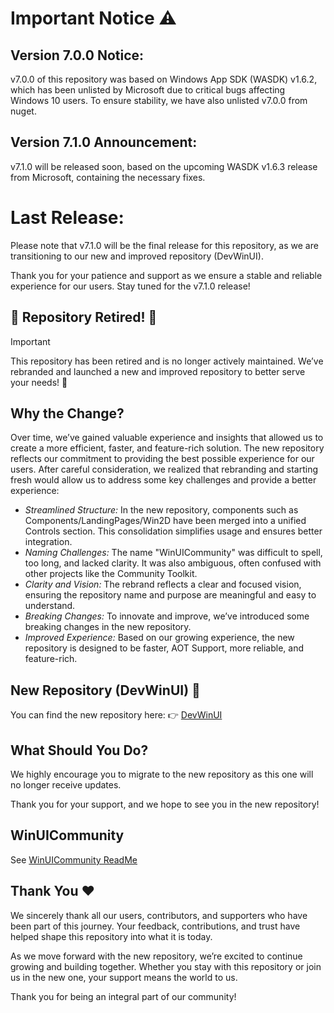 ﻿# Important Notice ⚠️
## Version 7.0.0 Notice:
v7.0.0 of this repository was based on Windows App SDK (WASDK) v1.6.2, which has been unlisted by Microsoft due to critical bugs affecting Windows 10 users. To ensure stability, we have also unlisted v7.0.0 from nuget.

## Version 7.1.0 Announcement:
v7.1.0 will be released soon, based on the upcoming WASDK v1.6.3 release from Microsoft, containing the necessary fixes.

# Last Release:
Please note that v7.1.0 will be the final release for this repository, as we are transitioning to our new and improved repository (DevWinUI).

Thank you for your patience and support as we ensure a stable and reliable experience for our users. Stay tuned for the v7.1.0 release!

## 🚀 Repository Retired! 🚀
> [!IMPORTANT]
> This repository has been retired and is no longer actively maintained. We’ve rebranded and launched a new and improved repository to better serve your needs! 🎉

## Why the Change?
Over time, we’ve gained valuable experience and insights that allowed us to create a more efficient, faster, and feature-rich solution. The new repository reflects our commitment to providing the best possible experience for our users.
After careful consideration, we realized that rebranding and starting fresh would allow us to address some key challenges and provide a better experience:

- *Streamlined Structure:* In the new repository, components such as Components/LandingPages/Win2D have been merged into a unified Controls section. This consolidation simplifies usage and ensures better integration.
- *Naming Challenges:* The name "WinUICommunity" was difficult to spell, too long, and lacked clarity. It was also ambiguous, often confused with other projects like the Community Toolkit.
- *Clarity and Vision:* The rebrand reflects a clear and focused vision, ensuring the repository name and purpose are meaningful and easy to understand.
- *Breaking Changes:* To innovate and improve, we’ve introduced some breaking changes in the new repository.
- *Improved Experience:* Based on our growing experience, the new repository is designed to be faster, AOT Support, more reliable, and feature-rich.

## New Repository (DevWinUI) 🚀
You can find the new repository here:
👉 [DevWinUI](https://github.com/ghost1372/DevWinUI)

## What Should You Do?
We highly encourage you to migrate to the new repository as this one will no longer receive updates.

Thank you for your support, and we hope to see you in the new repository!

## WinUICommunity
See [WinUICommunity ReadMe](WUC-README.md)

## Thank You ❤️
We sincerely thank all our users, contributors, and supporters who have been part of this journey. Your feedback, contributions, and trust have helped shape this repository into what it is today.

As we move forward with the new repository, we’re excited to continue growing and building together. Whether you stay with this repository or join us in the new one, your support means the world to us.

Thank you for being an integral part of our community!